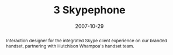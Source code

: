 ---
layout: article.njk
title: 3 Skypephone
client: Skype
partner: Amoi
date: 2007-10-29
abstract: Interaction designer for the integrated Skype client experience on our branded handset, partnering with Hutchison Whampoa's handset team.
headline: The first integrated Skype cellphone experience
collaborators:
  - Bina Garden
  - David Powell
  - Gavin Edmonds
  - Justin Buck
  - Kevin Joyce
  - Oliver Reitalu
hero: true
media:
  - skype/3-skypephone.png
  - skype/3-skypephone-hutchison.png
  - skype/3-skypephone-skype.png
  - skype/3-skypephone-italia.png
  - skype/3-skypephone-australia.png
text:
  - Developed in co-operation with the Hutchison Whampoa global handset team,
    the "3 Skypephone" was the first ever integrated Skype experience on a
    mobile device, only possible by co-operating with a forward-looking mobile
    operator.
  - Collaborating directly with Amoi, the handset OEM, the team at Skype created 
    custom iconography that mapped to the default style of the phone.
  - The core technology was based on a Qualcomm-powered BREW client developed
    by iSkoot in Israel; over the course of multiple in-person workshops in
    Jerusalem and London, the team created a first-class embedded client that
    seamlessly moved between PSTN and VoIP calling.
  - The device was launched globally in 2007 across all of 3's core markets in
    the UK, Sweden, Italy and Australia and was awarded a "Highly Commended" 
    rating in the 2008 GSMA awards in the the Best Mobile Handset or Device category.
tags:
  - mobile
  - hardware
---